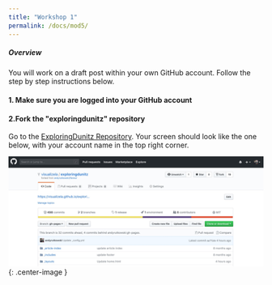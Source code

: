 ```yaml
---
title: "Workshop 1"
permalink: /docs/mod5/
---
```


##### Overview
You will work on a draft post within your own GitHub account. Follow the step by step instructions below.

#### 1. Make sure you are logged into your GitHub account 

#### 2.Fork the "exploringdunitz" repository

Go to the [ExploringDunitz Repository](https://github.com/visualizela/exploringdunitz). Your screen should look like the one below, with your account name in the top right corner.

![Your GitHub account at the ExploringDunitz repository](https://github.com/visualizela/exploringdunitzdoc/blob/gh-pages/img/github1.jpg){: .center-image }



 
